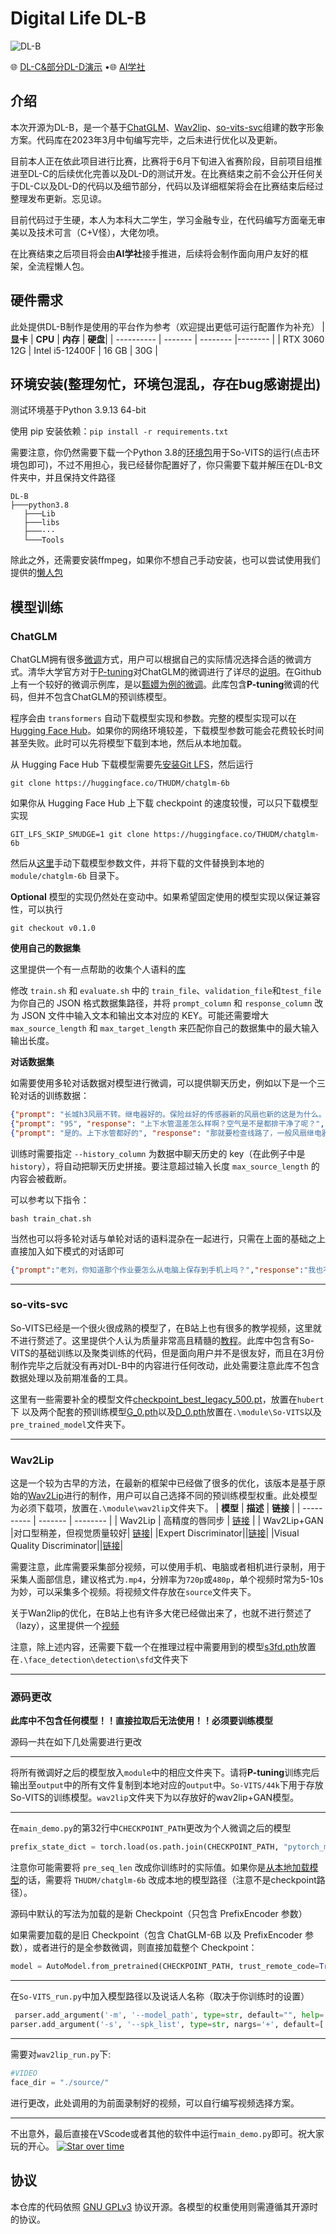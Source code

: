 # Digital Life DL-B
![DL-B](DL-B.png)

🌐 <a href="https://www.bilibili.com/video/BV1rm4y1b7nr" target="_blank">DL-C&部分DL-D演示</a> •🌐 <a href="https://space.bilibili.com/1333712100" target="_blank">AI学社</a> 
## 介绍
本次开源为DL-B，是一个基于[ChatGLM](https://github.com/THUDM/ChatGLM-6B)、[Wav2lip](https://github.com/Rudrabha/Wav2Lip)、[so-vits-svc](https://github.com/justinjohn0306/so-vits-svc-4.0-v2)组建的数字形象方案。代码库在2023年3月中旬编写完毕，之后未进行优化以及更新。

目前本人正在依此项目进行比赛，比赛将于6月下旬进入省赛阶段，目前项目组推进至DL-C的后续优化完善以及DL-D的测试开发。在比赛结束之前不会公开任何关于DL-C以及DL-D的代码以及细节部分，代码以及详细框架将会在比赛结束后经过整理发布更新。忘见谅。

目前代码过于生硬，本人为本科大二学生，学习金融专业，在代码编写方面毫无审美以及技术可言（C+V怪），大佬勿喷。

在比赛结束之后项目将会由**AI学社**接手推进，后续将会制作面向用户友好的框架，全流程懒人包。

## 硬件需求
此处提供DL-B制作是使用的平台作为参考（欢迎提出更低可运行配置作为补充）
| **显卡**   | **CPU** | **内存** | **硬盘**|
| ---------- | ------- | -------- |-------- |
| RTX 3060 12G | Intel i5-12400F | 16 GB | 30G |
      
## 环境安装(整理匆忙，环境包混乱，存在bug感谢提出)
测试环境基于Python 3.9.13 64-bit

使用 pip 安装依赖：`pip install -r requirements.txt`

需要注意，你仍然需要下载一个Python 3.8的[环境包](https://pan.baidu.com/s/1fb8Gao7Bp_alJ8OLKrmtsg?pwd=DLVB)用于So-VITS的运行(点击环境包即可)，不过不用担心，我已经替你配置好了，你只需要下载并解压在DL-B文件夹中，并且保持文件路径
```
DL-B
├───python3.8
   ├───Lib
   ├───libs
   ├───···
   └───Tools

```
除此之外，还需要安装ffmpeg，如果你不想自己手动安装，也可以尝试使用我们提供的[懒人包](https://pan.baidu.com/s/1V1g4_f-irjVJWyTnhLayZA?pwd=DLVB)

## 模型训练
### ChatGLM
ChatGLM拥有很多[微调](https://github.com/liucongg/ChatGLM-Finetuning)方式，用户可以根据自己的实际情况选择合适的微调方式。清华大学官方对于[P-tuning](https://github.com/THUDM/P-tuning-v2)对ChatGLM的微调进行了详尽的[说明](https://github.com/THUDM/ChatGLM-6B/tree/main/ptuning)。在Github上有一个较好的微调示例库，是以[甄嬛为例的微调](https://github.com/piDack/chat_zhenhuan)。此库包含**P-tuning**微调的代码，但并不包含ChatGLM的预训练模型。

程序会由 `transformers` 自动下载模型实现和参数。完整的模型实现可以在 [Hugging Face Hub](https://huggingface.co/THUDM/chatglm-6b)。如果你的网络环境较差，下载模型参数可能会花费较长时间甚至失败。此时可以先将模型下载到本地，然后从本地加载。

从 Hugging Face Hub 下载模型需要先[安装Git LFS](https://docs.github.com/zh/repositories/working-with-files/managing-large-files/installing-git-large-file-storage)，然后运行
```Shell
git clone https://huggingface.co/THUDM/chatglm-6b
```

如果你从 Hugging Face Hub 上下载 checkpoint 的速度较慢，可以只下载模型实现
```Shell
GIT_LFS_SKIP_SMUDGE=1 git clone https://huggingface.co/THUDM/chatglm-6b
```
然后从[这里](https://cloud.tsinghua.edu.cn/d/fb9f16d6dc8f482596c2/)手动下载模型参数文件，并将下载的文件替换到本地的 `module/chatglm-6b` 目录下。

**Optional** 模型的实现仍然处在变动中。如果希望固定使用的模型实现以保证兼容性，可以执行

```Shell
git checkout v0.1.0
```

**使用自己的数据集**

这里提供一个有一点帮助的收集个人语料的[库](https://github.com/Yiyiyimu/QQ-History-Backup)

修改 `train.sh` 和 `evaluate.sh` 中的 `train_file`、`validation_file`和`test_file`为你自己的 JSON 格式数据集路径，并将 `prompt_column` 和 `response_column` 改为 JSON 文件中输入文本和输出文本对应的 KEY。可能还需要增大 `max_source_length` 和 `max_target_length` 来匹配你自己的数据集中的最大输入输出长度。

**对话数据集**

如需要使用多轮对话数据对模型进行微调，可以提供聊天历史，例如以下是一个三轮对话的训练数据：

```json lines
{"prompt": "长城h3风扇不转。继电器好的。保险丝好的传感器新的风扇也新的这是为什么。就是继电器缺一个信号线", "response": "用电脑能读数据流吗？水温多少", "history": []}
{"prompt": "95", "response": "上下水管温差怎么样啊？空气是不是都排干净了呢？", "history": [["长城h3风扇不转。继电器好的。保险丝好的传感器新的风扇也新的这是为什么。就是继电器缺一个信号线", "用电脑能读数据流吗？水温多少"]]}
{"prompt": "是的。上下水管都好的", "response": "那就要检查线路了，一般风扇继电器是由电脑控制吸合的，如果电路存在断路，或者电脑坏了的话会出现继电器不吸合的情况！", "history": [["长城h3风扇不转。继电器好的。保险丝好的传感器新的风扇也新的这是为什么。就是继电器缺一个信号线", "用电脑能读数据流吗？水温多少"], ["95", "上下水管温差怎么样啊？空气是不是都排干净了呢？"]]}
```

训练时需要指定 `--history_column` 为数据中聊天历史的 key（在此例子中是 `history`），将自动把聊天历史拼接。要注意超过输入长度 `max_source_length` 的内容会被截断。

可以参考以下指令：

```shell
bash train_chat.sh
```
当然也可以将多轮对话与单轮对话的语料混杂在一起进行，只需在上面的基础之上直接加入如下模式的对话即可
```json lines
{"prompt":"老刘，你知道那个作业要怎么从电脑上保存到手机上吗？","response":"我也不知道啊","history":[]}
```

---



### so-vits-svc
So-VITS已经是一个很火很成熟的模型了，在B站上也有很多的教学视频，这里就不进行赘述了。这里提供个人认为质量非常高且精髓的[教程](https://www.bilibili.com/video/BV1H24y187Ko)。此库中包含有So-VITS的基础训练以及聚类训练的代码，但是面向用户并不是很友好，而且在3月份制作完毕之后就没有再对DL-B中的内容进行任何改动，此处需要注意此库不包含数据处理以及前期准备的工具。

这里有一些需要补全的模型文件[checkpoint_best_legacy_500.pt](https://ibm.box.com/s/z1wgl1stco8ffooyatzdwsqn2psd9lrr)，放置在`hubert`下
以及两个配套的预训练模型[G_0.pth](https://huggingface.co/justinjohn-03/so-vits-svc-4.0-v2-pretrained/resolve/main/G_0.pth)以及[D_0.pth](https://huggingface.co/justinjohn-03/so-vits-svc-4.0-v2-pretrained/resolve/main/D_0.pth)放置在`.\module\So-VITS`以及`pre_trained_model`文件夹下。

---

### Wav2Lip
这是一个较为古早的方法，在最新的框架中已经做了很多的优化，该版本是基于原始的[Wav2Lip](https://github.com/Rudrabha/Wav2Lip)进行的制作，用户可以自己选择不同的预训练模型权重。此处模型为必须下载项，放置在`.\module\wav2lip`文件夹下。
| **模型**   | **描述** | **链接** |
| ---------- | ------- | -------- |
| Wav2Lip | 高精度的唇同步 | [链接](https://iiitaphyd-my.sharepoint.com/:u:/g/personal/radrabha_m_research_iiit_ac_in/Eb3LEzbfuKlJiR600lQWRxgBIY27JZg80f7V9jtMfbNDaQ?e=TBFBVW) |
| Wav2Lip+GAN |对口型稍差，但视觉质量较好| [链接](https://iiitaphyd-my.sharepoint.com/:u:/g/personal/radrabha_m_research_iiit_ac_in/EdjI7bZlgApMqsVoEUUXpLsBxqXbn5z8VTmoxp55YNDcIA?e=n9ljGW)|
|Expert Discriminator||[链接](https://iiitaphyd-my.sharepoint.com/:u:/g/personal/radrabha_m_research_iiit_ac_in/EQRvmiZg-HRAjvI6zqN9eTEBP74KefynCwPWVmF57l-AYA?e=ZRPHKP)|
|Visual Quality Discriminator||[链接](https://iiitaphyd-my.sharepoint.com/:u:/g/personal/radrabha_m_research_iiit_ac_in/EQVqH88dTm1HjlK11eNba5gBbn15WMS0B0EZbDBttqrqkg?e=ic0ljo)|

需要注意，此库需要采集部分视频，可以使用手机、电脑或者相机进行录制，用于采集人面部信息，建议格式为`.mp4`，分辨率为`720p`或`480p`，单个视频时常为5-10s为妙，可以采集多个视频。将视频文件存放在`source`文件夹下。

关于Wan2lip的优化，在B站上也有许多大佬已经做出来了，也就不进行赘述了（lazy），这里提供一个[视频](https://www.bilibili.com/video/BV1g8411T7it)

注意，除上述内容，还需要下载一个在推理过程中需要用到的模型[s3fd.pth](https://pan.baidu.com/s/1V4suCAbly7038xfGcFqO7Q?pwd=DLVB)放置在`.\face_detection\detection\sfd`文件夹下

---

### 源码更改
**此库中不包含任何模型！！直接拉取后无法使用！！必须要训练模型**

源码一共在如下几处需要进行更改

---
将所有微调好之后的模型放入`module`中的相应文件夹下。请将**P-tuning**训练完后输出至`output`中的所有文件复制到本地对应的`output`中。`So-VITS/44k`下用于存放So-VITS的训练模型。`wav2lip`文件夹下为以存放好的wav2lip+GAN模型。

---

在`main_demo.py`的第32行中`CHECKPOINT_PATH`更改为个人微调之后的模型
```python
prefix_state_dict = torch.load(os.path.join(CHECKPOINT_PATH, "pytorch_model.bin"))
```
注意你可能需要将 `pre_seq_len` 改成你训练时的实际值。如果你是[从本地加载模型](https://github.com/THUDM/ChatGLM-6B#%E4%BB%8E%E6%9C%AC%E5%9C%B0%E5%8A%A0%E8%BD%BD%E6%A8%A1%E5%9E%8B)的话，需要将 `THUDM/chatglm-6b` 改成本地的模型路径（注意不是checkpoint路径）。

源码中默认的写法为加载的是新 Checkpoint（只包含 PrefixEncoder 参数）

如果需要加载的是旧 Checkpoint（包含 ChatGLM-6B 以及 PrefixEncoder 参数），或者进行的是全参数微调，则直接加载整个 Checkpoint：

```python
model = AutoModel.from_pretrained(CHECKPOINT_PATH, trust_remote_code=True)
```

---
在`So-VITS_run.py`中加入模型路径以及说话人名称（取决于你训练时的设置）
```python
 parser.add_argument('-m', '--model_path', type=str, default="", help='模型路径')
parser.add_argument('-s', '--spk_list', type=str, nargs='+', default=[''], help='合成目标说话人名称')
```
---
需要对`wav2lip_run.py`下:
```python
#VIDEO
face_dir = "./source/"
```
进行更改，此处调用的为前面录制好的视频，可以自行编写视频选择方案。

---
不出意外，最后直接在VScode或者其他的软件中运行`main_demo.py`即可。祝大家玩的开心。
[![Star over time]( https://starchar.cc/SkyFlap/Digital-Life-DL-B.svg)](https://starchar.cc/SkyFlap/Digital-Life-DL-B)

## 协议

本仓库的代码依照 [GNU GPLv3](LICENSE) 协议开源。各模型的权重使用则需遵循其开源时的协议。
